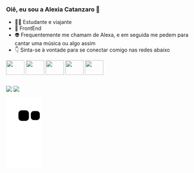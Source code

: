  ### Oiê, eu sou a Alexia Catanzaro 🧠 



- 🐱‍👤 Estudante e viajante
- 👾 FrontEnd 
- 👽 Frequentemente me chamam de Alexa, e em seguida me pedem para cantar uma música ou algo assim
- 👇 Sinta-se à vontade para se conectar comigo nas redes abaixo 


<div/>
<img align="center"  height="40" width="50"   <img src="https://cdn.jsdelivr.net/gh/devicons/devicon/icons/java/java-plain-wordmark.svg" /> 
<img align="center"  height="40" width="50"   <img src="https://cdn.jsdelivr.net/gh/devicons/devicon/icons/html5/html5-original.svg" />
<img align="center"  height="40" width="50"   <img src="https://cdn.jsdelivr.net/gh/devicons/devicon/icons/css3/css3-original.svg" />    
<img align="center"  height="40" width="50"   <img src="https://cdn.jsdelivr.net/gh/devicons/devicon/icons/javascript/javascript-original.svg" />    
<img align="center"  height="40" width="50"   <img src="https://cdn.jsdelivr.net/gh/devicons/devicon/icons/adonisjs/adonisjs-original.svg" />



         
          
            



            
          
##

<div> 
  <a href="https://www.instagram.com/catanzaroalexia/?next=%2F" target="_blank"><img src="https://img.shields.io/badge/Instagram-E4405F?style=for-the-badge&logo=instagram&logoColor=white"></a>
  <a href="https://www.linkedin.com/in/alexia-catanzaro-93855a23a/" target="_blank"><img src="https://img.shields.io/badge/LinkedIn-0077B5?style=for-the-badge&logo=linkedin&logoColor=white" target="_blank"></a>   
  
           
   ![Snake animation](https://github.com/alexiacatanzaro/alexiacatanzaro/blob/output/github-contribution-grid-snake.svg)
               
       
          
          
